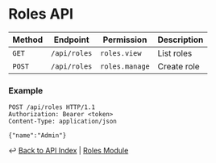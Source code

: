 # Roles API

| Method | Endpoint | Permission | Description |
|--------|----------|------------|-------------|
| `GET` | `/api/roles` | `roles.view` | List roles |
| `POST` | `/api/roles` | `roles.manage` | Create role |

### Example

```http
POST /api/roles HTTP/1.1
Authorization: Bearer <token>
Content-Type: application/json

{"name":"Admin"}
```

↩ [Back to API Index](./_index.md) | [Roles Module](../modules/roles.md)

